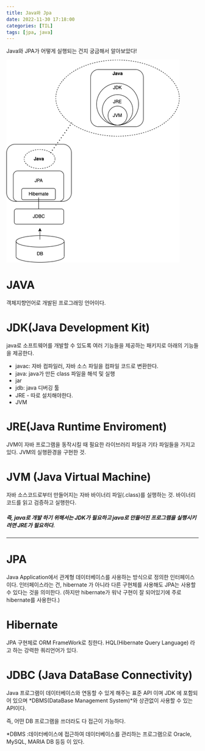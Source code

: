 ```yaml
---
title: Java와 Jpa
date: 2022-11-30 17:18:00
categories: [TIL]
tags: [jpa, java]  
---
```


Java와 JPA가 어떻게 실행되는 건지 궁금해서 알아보았다!

![img](/assets/img/hibernate.png)




# JAVA
객체지향언어로 개발된 프로그래밍 언어이다.


# JDK(Java Development Kit)
java로 소프트웨어를 개발할 수 있도록 여러 기능들을 제공하는 패키지로 아래의 기능들을 제공한다.

- javac: 자바 컴파일러, 자바 소스 파일을 컴파일 코드로 변환한다.
- java: java가 만든 class 파일을 해석 및 실행 
- jar
- jdb: java 디버깅 툴
- JRE - 따로 설치해야한다.
- JVM

# JRE(Java Runtime Enviroment)
JVM이 자바 프로그램을 동작시킬 때 필요한 라이브러리 파일과 기타 파일들을 가지고 있다.
JVM의 실행환경을 구현한 것.

# JVM (Java Virtual Machine)
자바 소스코드로부터 만들어지는 자바 바이너리 파일(.class)를 실행하는 것.
바이너리 코드를 읽고 검증하고 실행한다. 

##### 즉, java로 개발 하기 위해서는 JDK가 필요하고 java로 만들어진 프로그램을 실행시키려면 JRE가 필요하다.

---

# JPA
Java Application에서 관계형 데이터베이스를 사용하는 방식으로 정의한 인터페이스이다.
인터페이스라는 건, hibernate 가 아니라 다른 구현체를 사용해도 JPA는 사용할 수 있다는 것을 의미한다. 
(하지만 hibernate가 워낙 구현이 잘 되어있기에 주로 hibernate를 사용한다.)

# Hibernate
JPA 구현체로 ORM FrameWork로 칭한다.
HQL(Hibernate Query Language) 라고 하는 강력한 쿼리언어가 있다.

# JDBC (Java DataBase Connectivity)
Java 프로그램이 데이터베이스와 연동할 수 있게 해주는 표준 API 이며
JDK 에 포함되어 있으며 *DBMS(DataBase Management System)*와 상관없이 사용할 수 있는 API이다.

즉, 어떤 DB 프로그램을 쓰더라도 다 접근이 가능하다.

*DBMS :데이터베이스에 접근하여 데이터베이스를 관리하는 프로그램으로 Oracle, MySQL, MARIA DB 등등 이 있다.
